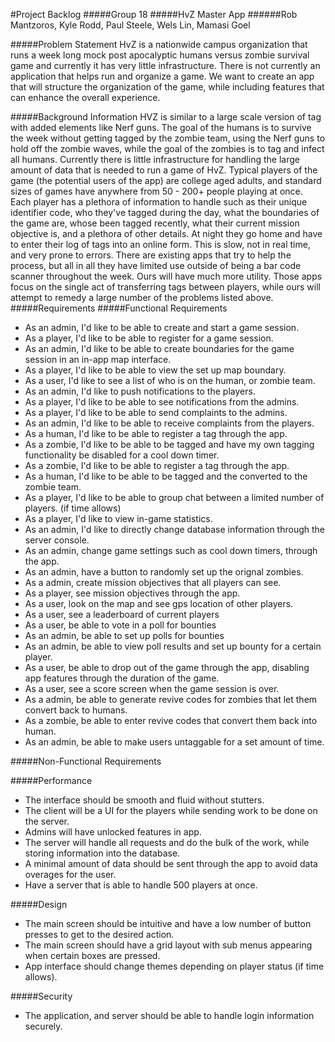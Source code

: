 #Project Backlog
#####Group 18
#####HvZ Master App
######Rob Mantzoros, Kyle Rodd, Paul Steele, Wels Lin, Mamasi Goel

#####Problem Statement
HvZ is a nationwide campus organization that runs a week long mock post apocalyptic humans versus zombie survival game and currently it has very little infrastructure. There is not currently an application that helps run and organize a game. We want to create an app that will structure the organization of the game, while including features that can enhance the overall experience.

#####Background Information
HVZ is similar to a large scale version of tag with added elements like Nerf guns. The goal of the humans is to survive the week without getting tagged by the zombie team, using the Nerf guns to hold off the zombie waves, while the goal of the zombies is to tag and infect all humans. Currently there is little infrastructure for handling the large amount of data that is needed to run a game of HvZ. Typical players of the game (the potential users of the app) are college aged adults, and standard sizes of games have anywhere from 50 - 200+ people playing at once. Each player has a plethora of information to handle such as their unique identifier code, who they've tagged during the day, what the boundaries of the game are, whose been tagged recently, what their current mission objective is, and a plethora of other details. At night they go home and have to enter their log of tags into an online form. This is slow, not in real time, and very prone to errors. There are existing apps that try to help the process, but all in all they have limited use outside of being a bar code scanner throughout the week. Ours will have much more utility. Those apps focus on the single act of transferring tags between players, while ours will attempt to remedy a large number of the problems listed above.
#####Requirements
#####Functional Requirements

 * As an admin, I'd like to be able to create and start a game session.
 * As a player, I'd like to be able to register for a game session.
 * As an admin, I'd like to be able to create boundaries for the game session in an in-app map interface.
 * As a player, I'd like to be able to view the set up map boundary.
 * As a user, I'd like to see a list of who is on the human, or zombie team.
 * As an admin, I'd like to push notifications to the players.
 * As a player, I'd like to be able to see notifications from the admins.
 * As a player, I'd like to be able to send complaints to the admins.
 * As an admin, I'd like to be able to receive complaints from the players.
 * As a human, I'd like to be able to register a tag through the app.
 * As a zombie, I'd like to be able to be tagged and have my own tagging functionality be disabled for a cool down timer.
 * As a zombie, I'd like to be able to register a tag through the app.
 * As a human, I'd like to be able to be tagged and the converted to the zombie team.
 * As a player, I'd like to be able to group chat between a limited number of players. (if time allows)
 * As a player, I'd like to view in-game statistics.
 * As an admin, I'd like to directly change database information through the server console.
 * As an admin, change game settings such as cool down timers, through the app.
 * As an admin, have a button to randomly set up the orignal zombies.
 * As a admin, create mission objectives that all players can see.
 * As a player, see mission objectives through the app.
 * As a user, look on the map and see gps location of other players.
 * As a user, see a leaderboard of current players
 * As a user, be able to vote in a poll for bounties
 * As an admin, be able to set up polls for bounties
 * As an admin, be able to view poll results and set up bounty for a certain player.
 * As a user, be able to drop out of the game through the app, disabling app features through the duration of the game.
 * As a user, see a score screen when the game session is over.
 * As a admin, be able to generate revive codes for zombies that let them convert back to humans.
 * As a zombie, be able to enter revive codes that convert them back into human.
 * As an admin, be able to make users untaggable for a set amount of time.

#####Non-Functional Requirements

#####Performance

 * The interface should be smooth and fluid without stutters. 
 * The client will be a UI for the players while sending work to be done on the server.
 * Admins will have unlocked features in app.
 * The server will handle all requests and do the bulk of the work, while storing information into the database.
 * A minimal amount of data should be sent through the app to avoid data overages for the user.
 * Have a server that is able to handle 500 players at once.

#####Design

* The main screen should be intuitive and have a low number of button presses to get to the desired action. 
* The main screen should have a grid layout with sub menus appearing when certain boxes are pressed.
* App interface should change themes depending on player status (if time allows).

#####Security

* The application, and server should be able to handle login information securely.


